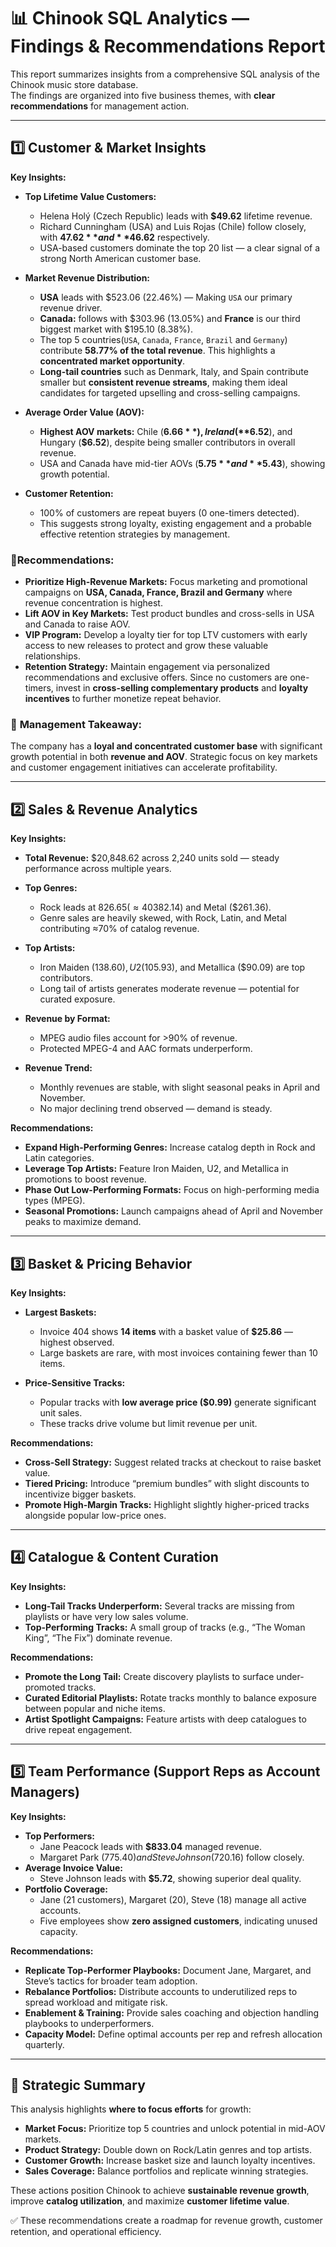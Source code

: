 # 📊 Chinook SQL Analytics — Findings & Recommendations Report

This report summarizes insights from a comprehensive SQL analysis of the Chinook music store database.  
The findings are organized into five business themes, with **clear recommendations** for management action.

---

## 1️⃣ Customer & Market Insights

**Key Insights:**
- **Top Lifetime Value Customers:**  
  - Helena Holý (Czech Republic) leads with **$49.62** lifetime revenue.  
  - Richard Cunningham (USA) and Luis Rojas (Chile) follow closely, with **$47.62** and **$46.62** respectively.  
  - USA-based customers dominate the top 20 list — a clear signal of a strong North American customer base.

- **Market Revenue Distribution:**  
  - **USA** leads with $523.06 (22.46%) — Making `USA` our primary revenue driver.  
  - **Canada:** follows with $303.96 (13.05%) and **France** is our third biggest market with $195.10 (8.38%).  
  - The top 5 countries(`USA`, `Canada`, `France`, `Brazil` and `Germany`) contribute **58.77% of the total revenue**. This highlights a **concentrated market opportunity**.
  - **Long-tail countries** such as Denmark, Italy, and Spain contribute smaller but **consistent revenue streams**, making them ideal candidates for targeted upselling and cross-selling campaigns.

- **Average Order Value (AOV):**  
  - **Highest AOV markets:** Chile (**$6.66**), Ireland (**$6.52**), and Hungary (**$6.52**), despite being smaller contributors in overall revenue.  
  - USA and Canada have mid-tier AOVs (**$5.75** and **$5.43**), showing growth potential.

- **Customer Retention:**  
  - 100% of customers are repeat buyers (0 one-timers detected).  
  - This suggests strong loyalty, existing engagement and a probable effective retention strategies by management.

### **🎯Recommendations:**
- **Prioritize High-Revenue Markets:** Focus marketing and promotional campaigns on **USA, Canada, France, Brazil and Germany** where revenue concentration is highest.  
- **Lift AOV in Key Markets:** Test product bundles and cross-sells in USA and Canada to raise AOV.  
- **VIP Program:** Develop a loyalty tier for top LTV customers with early access to new releases to protect and grow these valuable relationships.
- **Retention Strategy:** Maintain engagement via personalized recommendations and exclusive offers. Since no customers are one-timers, invest in **cross-selling complementary products** and **loyalty incentives** to further monetize repeat behavior.

### 📌 **Management Takeaway:**  
The company has a **loyal and concentrated customer base** with significant growth potential in both **revenue and AOV**. Strategic focus on key markets and customer engagement initiatives can accelerate profitability.

---

## 2️⃣ Sales & Revenue Analytics

**Key Insights:**
- **Total Revenue:** $20,848.62 across 2,240 units sold — steady performance across multiple years.
- **Top Genres:**  
  - Rock leads at $826.65 (≈40% of sales), followed by Latin ($382.14) and Metal ($261.36).  
  - Genre sales are heavily skewed, with Rock, Latin, and Metal contributing ≈70% of catalog revenue.

- **Top Artists:**  
  - Iron Maiden ($138.60), U2 ($105.93), and Metallica ($90.09) are top contributors.
  - Long tail of artists generates moderate revenue — potential for curated exposure.

- **Revenue by Format:**  
  - MPEG audio files account for >90% of revenue.  
  - Protected MPEG-4 and AAC formats underperform.

- **Revenue Trend:**  
  - Monthly revenues are stable, with slight seasonal peaks in April and November.  
  - No major declining trend observed — demand is steady.

**Recommendations:**
- **Expand High-Performing Genres:** Increase catalog depth in Rock and Latin categories.  
- **Leverage Top Artists:** Feature Iron Maiden, U2, and Metallica in promotions to boost revenue.  
- **Phase Out Low-Performing Formats:** Focus on high-performing media types (MPEG).  
- **Seasonal Promotions:** Launch campaigns ahead of April and November peaks to maximize demand.

---

## 3️⃣ Basket & Pricing Behavior

**Key Insights:**
- **Largest Baskets:**  
  - Invoice 404 shows **14 items** with a basket value of **$25.86** — highest observed.
  - Large baskets are rare, with most invoices containing fewer than 10 items.

- **Price-Sensitive Tracks:**  
  - Popular tracks with **low average price ($0.99)** generate significant unit sales.
  - These tracks drive volume but limit revenue per unit.

**Recommendations:**
- **Cross-Sell Strategy:** Suggest related tracks at checkout to raise basket value.  
- **Tiered Pricing:** Introduce “premium bundles” with slight discounts to incentivize bigger baskets.  
- **Promote High-Margin Tracks:** Highlight slightly higher-priced tracks alongside popular low-price ones.

---

## 4️⃣ Catalogue & Content Curation

**Key Insights:**
- **Long-Tail Tracks Underperform:** Several tracks are missing from playlists or have very low sales volume.
- **Top-Performing Tracks:** A small group of tracks (e.g., “The Woman King”, “The Fix”) dominate revenue.

**Recommendations:**
- **Promote the Long Tail:** Create discovery playlists to surface under-promoted tracks.  
- **Curated Editorial Playlists:** Rotate tracks monthly to balance exposure between popular and niche items.  
- **Artist Spotlight Campaigns:** Feature artists with deep catalogues to drive repeat engagement.

---

## 5️⃣ Team Performance (Support Reps as Account Managers)

**Key Insights:**
- **Top Performers:**  
  - Jane Peacock leads with **$833.04** managed revenue.  
  - Margaret Park ($775.40) and Steve Johnson ($720.16) follow closely.
- **Average Invoice Value:**  
  - Steve Johnson leads with **$5.72**, showing superior deal quality.
- **Portfolio Coverage:**  
  - Jane (21 customers), Margaret (20), Steve (18) manage all active accounts.  
  - Five employees show **zero assigned customers**, indicating unused capacity.

**Recommendations:**
- **Replicate Top-Performer Playbooks:** Document Jane, Margaret, and Steve’s tactics for broader team adoption.
- **Rebalance Portfolios:** Distribute accounts to underutilized reps to spread workload and mitigate risk.
- **Enablement & Training:** Provide sales coaching and objection handling playbooks to underperformers.
- **Capacity Model:** Define optimal accounts per rep and refresh allocation quarterly.

---

## 📌 Strategic Summary

This analysis highlights **where to focus efforts** for growth:
- **Market Focus:** Prioritize top 5 countries and unlock potential in mid-AOV markets.
- **Product Strategy:** Double down on Rock/Latin genres and top artists.
- **Customer Growth:** Increase basket size and launch loyalty incentives.
- **Sales Coverage:** Balance portfolios and replicate winning strategies.

These actions position Chinook to achieve **sustainable revenue growth**, improve **catalog utilization**, and maximize **customer lifetime value**.


✅ These recommendations create a roadmap for revenue growth, customer retention, and operational efficiency.  

